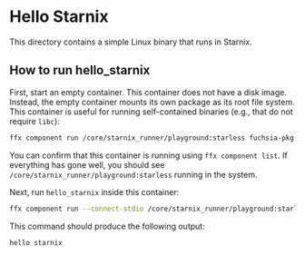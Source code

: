 # Hello Starnix

This directory contains a simple Linux binary that runs in Starnix.

## How to run hello_starnix

First, start an empty container. This container does not have a disk image. Instead, the empty container mounts its own package as its root file system.  This container is useful for running self-contained binaries (e.g., that do not require `libc`):


```sh
ffx component run /core/starnix_runner/playground:starless fuchsia-pkg://fuchsia.com/starless#meta/empty_container.cm
```

You can confirm that this container is running using `ffx component list`. If everything has gone well, you should see `/core/starnix_runner/playground:starless` running in the system.

Next, run `hello_starnix` inside this container:

```sh
ffx component run --connect-stdio /core/starnix_runner/playground:starless/daemons:hello_starnix fuchsia-pkg://fuchsia.com/hello-starnix#meta/hello_starnix.cm
```

This command should produce the following output:

```
hello starnix
```
